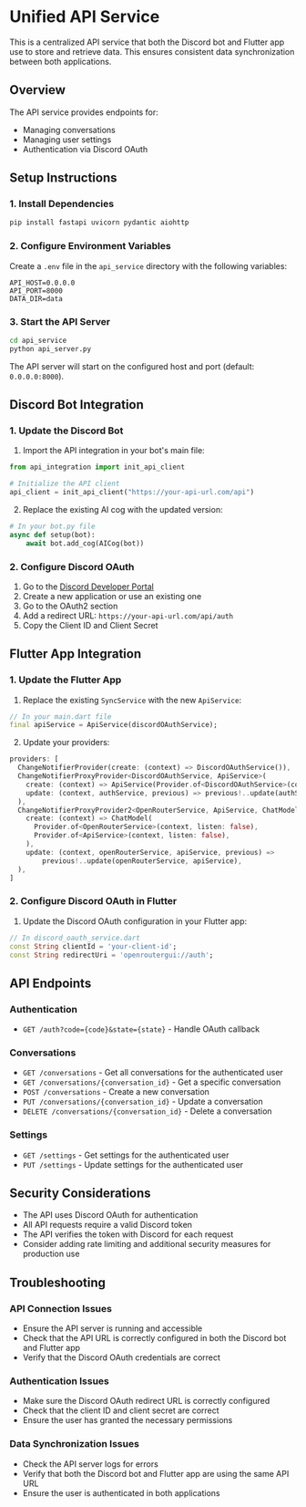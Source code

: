 # Unified API Service

This is a centralized API service that both the Discord bot and Flutter app use to store and retrieve data. This ensures consistent data synchronization between both applications.

## Overview

The API service provides endpoints for:
- Managing conversations
- Managing user settings
- Authentication via Discord OAuth

## Setup Instructions

### 1. Install Dependencies

```bash
pip install fastapi uvicorn pydantic aiohttp
```

### 2. Configure Environment Variables

Create a `.env` file in the `api_service` directory with the following variables:

```
API_HOST=0.0.0.0
API_PORT=8000
DATA_DIR=data
```

### 3. Start the API Server

```bash
cd api_service
python api_server.py
```

The API server will start on the configured host and port (default: `0.0.0.0:8000`).

## Discord Bot Integration

### 1. Update the Discord Bot

1. Import the API integration in your bot's main file:

```python
from api_integration import init_api_client

# Initialize the API client
api_client = init_api_client("https://your-api-url.com/api")
```

2. Replace the existing AI cog with the updated version:

```python
# In your bot.py file
async def setup(bot):
    await bot.add_cog(AICog(bot))
```

### 2. Configure Discord OAuth

1. Go to the [Discord Developer Portal](https://discord.com/developers/applications)
2. Create a new application or use an existing one
3. Go to the OAuth2 section
4. Add a redirect URL: `https://your-api-url.com/api/auth`
5. Copy the Client ID and Client Secret

## Flutter App Integration

### 1. Update the Flutter App

1. Replace the existing `SyncService` with the new `ApiService`:

```dart
// In your main.dart file
final apiService = ApiService(discordOAuthService);
```

2. Update your providers:

```dart
providers: [
  ChangeNotifierProvider(create: (context) => DiscordOAuthService()),
  ChangeNotifierProxyProvider<DiscordOAuthService, ApiService>(
    create: (context) => ApiService(Provider.of<DiscordOAuthService>(context, listen: false)),
    update: (context, authService, previous) => previous!..update(authService),
  ),
  ChangeNotifierProxyProvider2<OpenRouterService, ApiService, ChatModel>(
    create: (context) => ChatModel(
      Provider.of<OpenRouterService>(context, listen: false),
      Provider.of<ApiService>(context, listen: false),
    ),
    update: (context, openRouterService, apiService, previous) =>
        previous!..update(openRouterService, apiService),
  ),
]
```

### 2. Configure Discord OAuth in Flutter

1. Update the Discord OAuth configuration in your Flutter app:

```dart
// In discord_oauth_service.dart
const String clientId = 'your-client-id';
const String redirectUri = 'openroutergui://auth';
```

## API Endpoints

### Authentication

- `GET /auth?code={code}&state={state}` - Handle OAuth callback

### Conversations

- `GET /conversations` - Get all conversations for the authenticated user
- `GET /conversations/{conversation_id}` - Get a specific conversation
- `POST /conversations` - Create a new conversation
- `PUT /conversations/{conversation_id}` - Update a conversation
- `DELETE /conversations/{conversation_id}` - Delete a conversation

### Settings

- `GET /settings` - Get settings for the authenticated user
- `PUT /settings` - Update settings for the authenticated user

## Security Considerations

- The API uses Discord OAuth for authentication
- All API requests require a valid Discord token
- The API verifies the token with Discord for each request
- Consider adding rate limiting and additional security measures for production use

## Troubleshooting

### API Connection Issues

- Ensure the API server is running and accessible
- Check that the API URL is correctly configured in both the Discord bot and Flutter app
- Verify that the Discord OAuth credentials are correct

### Authentication Issues

- Make sure the Discord OAuth redirect URL is correctly configured
- Check that the client ID and client secret are correct
- Ensure the user has granted the necessary permissions

### Data Synchronization Issues

- Check the API server logs for errors
- Verify that both the Discord bot and Flutter app are using the same API URL
- Ensure the user is authenticated in both applications

